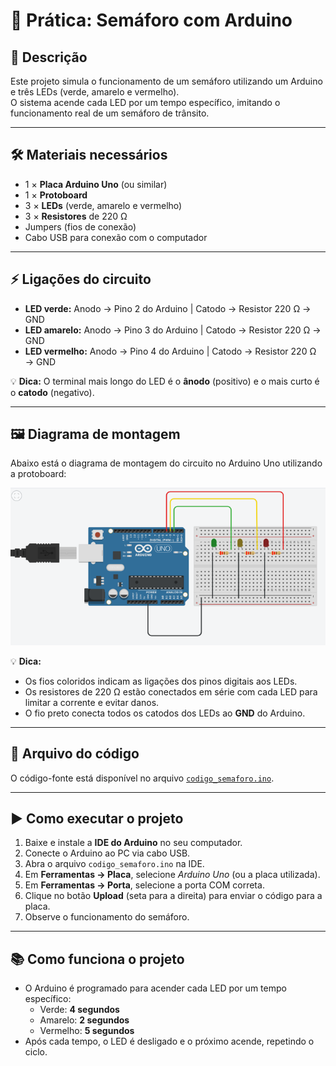# 🚦 Prática: Semáforo com Arduino  

## 📌 Descrição  
Este projeto simula o funcionamento de um semáforo utilizando um Arduino e três LEDs (verde, amarelo e vermelho).  
O sistema acende cada LED por um tempo específico, imitando o funcionamento real de um semáforo de trânsito.  

---

## 🛠 Materiais necessários  
- 1 × **Placa Arduino Uno** (ou similar)  
- 1 × **Protoboard**  
- 3 × **LEDs** (verde, amarelo e vermelho)  
- 3 × **Resistores** de 220 Ω  
- Jumpers (fios de conexão)  
- Cabo USB para conexão com o computador  

---

## ⚡ Ligações do circuito  
- **LED verde:** Anodo → Pino 2 do Arduino | Catodo → Resistor 220 Ω → GND  
- **LED amarelo:** Anodo → Pino 3 do Arduino | Catodo → Resistor 220 Ω → GND  
- **LED vermelho:** Anodo → Pino 4 do Arduino | Catodo → Resistor 220 Ω → GND  

💡 **Dica:** O terminal mais longo do LED é o **ânodo** (positivo) e o mais curto é o **catodo** (negativo).  

---

## 🖼 Diagrama de montagem

Abaixo está o diagrama de montagem do circuito no Arduino Uno utilizando a protoboard:

![Diagrama de montagem do semáforo](./Image/Circuito%20do%20Semaforo.png)

💡 **Dica:**  
- Os fios coloridos indicam as ligações dos pinos digitais aos LEDs.  
- Os resistores de 220 Ω estão conectados em série com cada LED para limitar a corrente e evitar danos.  
- O fio preto conecta todos os catodos dos LEDs ao **GND** do Arduino.  

---

## 📂 Arquivo do código  
O código-fonte está disponível no arquivo [`codigo_semaforo.ino`](./codigo_semaforo.ino).  

---

## ▶ Como executar o projeto  
1. Baixe e instale a **IDE do Arduino** no seu computador.  
2. Conecte o Arduino ao PC via cabo USB.  
3. Abra o arquivo `codigo_semaforo.ino` na IDE.  
4. Em **Ferramentas → Placa**, selecione *Arduino Uno* (ou a placa utilizada).  
5. Em **Ferramentas → Porta**, selecione a porta COM correta.  
6. Clique no botão **Upload** (seta para a direita) para enviar o código para a placa.  
7. Observe o funcionamento do semáforo.  

---

## 📚 Como funciona o projeto  
- O Arduino é programado para acender cada LED por um tempo específico:  
  - Verde: **4 segundos**  
  - Amarelo: **2 segundos**  
  - Vermelho: **5 segundos**  
- Após cada tempo, o LED é desligado e o próximo acende, repetindo o ciclo.  
